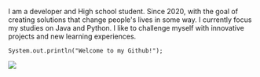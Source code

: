   I am a developer and High school student. Since 2020, with the goal of creating solutions that change people's lives in some way. I currently focus my studies on Java and Python.
I like to challenge myself with innovative projects and new learning experiences.

`System.out.println("Welcome to my Github!"); `




<a href="https://github.com/luismede"><img src="https://skillicons.dev/icons?i=html,css,js,python,java,spring,postgresql,docker,git"></a>
</br>
</br>
 
 <!-- ![68747470733a2f2f692e616c6578666c69706e6f74652e6465762f346839336775792e706e67](https://github.com/user-attachments/assets/a5975b78-2580-430b-8f2a-cd68a52e0aaa)-->





